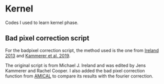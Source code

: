 # Kernel

Codes I used to learn kernel phase.


## Bad pixel correction script
For the badpixel correction script, the method used is the one from
[Ireland 2013](https://ui.adsabs.harvard.edu/abs/2013MNRAS.433.1718I/abstract)
and [Kammerer et al.
2019](https://ui.adsabs.harvard.edu/abs/2019MNRAS.486..639K/abstract).

The original script is from Michael J. Ireland and was edited by Jens Kammerer
and Rachel Cooper. I also added the bad pixel correction function from
[AMICAL](https://github.com/SydneyAstrophotonicInstrumentationLab/AMICAL) to
compare its results with the fourier correction.
